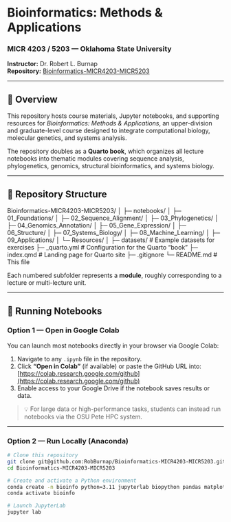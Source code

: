 # Bioinformatics: Methods & Applications  
### MICR 4203 / 5203 — Oklahoma State University  
**Instructor:** Dr. Robert L. Burnap  
**Repository:** [Bioinformatics-MICR4203-MICR5203](https://github.com/RobBurnap/Bioinformatics-MICR4203-MICR5203)

---

## 📘 Overview
This repository hosts course materials, Jupyter notebooks, and supporting resources for *Bioinformatics: Methods & Applications*, an upper-division and graduate-level course designed to integrate computational biology, molecular genetics, and systems analysis.

The repository doubles as a **Quarto book**, which organizes all lecture notebooks into thematic modules covering sequence analysis, phylogenetics, genomics, structural bioinformatics, and systems biology.

---

## 🧭 Repository Structure
Bioinformatics-MICR4203-MICR5203/
│
├─ notebooks/
│  ├─ 01_Foundations/
│  ├─ 02_Sequence_Alignment/
│  ├─ 03_Phylogenetics/
│  ├─ 04_Genomics_Annotation/
│  ├─ 05_Gene_Expression/
│  ├─ 06_Structure/
│  ├─ 07_Systems_Biology/
│  ├─ 08_Machine_Learning/
│  ├─ 09_Applications/
│  └─ Resources/
│
├─ datasets/                # Example datasets for exercises
├─ _quarto.yml              # Configuration for the Quarto “book”
├─ index.qmd                # Landing page for Quarto site
├─ .gitignore
└─ README.md                # This file

Each numbered subfolder represents a **module**, roughly corresponding to a lecture or multi-lecture unit.

---

## 🚀 Running Notebooks

### Option 1 — Open in Google Colab
You can launch most notebooks directly in your browser via Google Colab:

1. Navigate to any `.ipynb` file in the repository.  
2. Click **“Open in Colab”** (if available) or paste the GitHub URL into:  
   [https://colab.research.google.com/github](https://colab.research.google.com/github)  
3. Enable access to your Google Drive if the notebook saves results or data.

> 💡 For large data or high-performance tasks, students can instead run notebooks via the OSU Pete HPC system.

---

### Option 2 — Run Locally (Anaconda)
```bash
# Clone this repository
git clone git@github.com:RobBurnap/Bioinformatics-MICR4203-MICR5203.git
cd Bioinformatics-MICR4203-MICR5203

# Create and activate a Python environment
conda create -n bioinfo python=3.11 jupyterlab biopython pandas matplotlib -y
conda activate bioinfo

# Launch JupyterLab
jupyter lab
